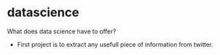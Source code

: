 # datascience

What does data science have to offer?

- First project is to extract any usefull piece of information from twitter.
